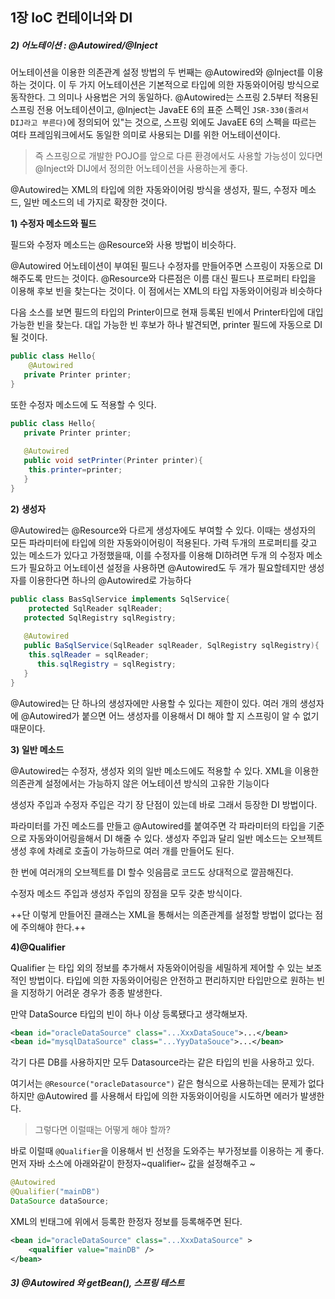 ## 1장 IoC 컨테이너와 DI

##### 2) 어노테이션 : @Autowired/@Inject

어노테이션을 이용한 의존관계 설정 방법의 두 번째는 @Autowired와 @Inject를 이용하는 것이다.
이 두 가지 어노테이션은 기본적으로 타입에 의한 자동와이어링 방식으로 동작한다. 그 의미나 사용법은 거의 동일하다.
@Autowired는 스프링 2.5부터 적용된 스프링 전용 어노테이션이고, @Inject는 JavaEE 6의 표준 스펙인 `JSR-330(줄려서 DIJ라고 부른다)`에 정의되어 있"는 것으로, 스프링 외에도 JavaEE 6의 스펙을 따르는 여타 프레임워크에서도 동일한 의미로 사용되는 DI를 위한 어노테이션이다.

> 즉 스프링으로 개발한 POJO를 앞으로 다른 환경에서도 사용할 가능성이 있다면 @Inject와 DIJ에서 정의한 어노테이션을 사용하는게 좋다.

@Autowired는 XML의 타입에 의한 자동와이어링 방식을 생성자, 필드, 수정자 메소드, 일반 메소드의 네 가지로 확장한 것이다.

**1) 수정자 메소드와 필드**

필드와 수정자 메소드는 @Resource와 사용 방법이 비슷하다.

@Autowired 어노테이션이 부여된 필드나 수정자를 만들어주면 스프링이 자동으로 DI 해주도록 만드는 것이다.
@Resource와 다른점은 이름 대신 필드나 프로퍼티 타입을 이용해 후보 빈을 찾는다는 것이다.
이 점에서는 XML의 타입 자동와이어링과 비슷하다

다음 소스를 보면 필드의 타입의 Printer이므로 현재 등록된 빈에서 Printer타입에 대입가능한 빈을 찾는다. 
대입 가능한 빈 후보가 하나 발견되면, printer 필드에 자동으로 DI될 것이다.

```java
public class Hello{
	@Autowired
   private Printer printer;
}
```

또한 수정자 메소드에 도 적용할 수 잇다.

```java
public class Hello{
   private Printer printer;
   
   @Autowired
   public void setPrinter(Printer printer){
   	this.printer=printer;
   }
}
```

**2) 생성자**

@Autowired는 @Resource와 다르게 생성자에도 부여할 수 있다.
이때는 생성자의 모든 파라미터에 타입에 의한 자동와이어링이 적용된다.
가력 두개의 프로퍼티를 갖고 있는 메소드가 있다고 가정했을때, 이를 수정자를 이용해 DI하려면 두개 의 수정자 메소드가 필요하고
어노테이션 설정을 사용하면 @Autowired도 두 개가 필요할테지만 생성자를 이용한다면 하나의 @Autowired로 가능하다

```java
public class BasSqlService implements SqlService{
	protected SqlReader sqlReader;
   protected SqlRegistry sqlRegistry;
   
   @Autowired
   public BaSqlService(SqlReader sqlReader, SqlRegistry sqlRegistry){
   	this.sqlReader = sqlReader;
      this.sqlRegistry = sqlRegistry;
   }
}
```

@Autowired는 단 하나의 생성자에만 사용할 수 있다는 제한이 있다.
여러 개의 생성자에 @Autowired가 붙으면 어느 생성자를 이용해서 DI 해야 할 지 스프링이 알 수 없기 때문이다.


**3) 일반 메소드**

@Autowired는 수정자, 생성자 외의 일반 메소드에도 적용할 수 있다. XML을 이용한 의존관계 설정에서는 가능하지 않은 어노테이션 방식의 고유한 기능이다 

생성자 주입과 수정자 주입은 각기 장 단점이 있는데
바로 그래서 등장한 DI 방법이다.

파라미터를 가진 메소드를 만들고 @Autowired를 붙여주면 각 파라미터의 타입을 기준으로 자동와이어링을해서 DI 해줄 수 있다.
생성자 주입과 달리 일반 메소드는 오브젝트 생성 후에 차례로 호출이 가능하므로 여러 개를 만들어도 된다.

한 번에 여러개의 오브젝트를 DI 할수 잇음믐로 코드도 상대적으로 깔끔해진다.

수정자 메소드 주입과 생성자 주입의 장점을 모두 갖춘 방식이다.

++단 이렇게 만들어진 클래스는 XML을 통해서는 의존관계를 설정할 방법이 없다는 점에 주의해야 한다.++

**4)@Qualifier**

Qualifier 는 타입 외의 정보를 추가해서 자동와이어링을 세밀하게 제어할 수 있는 보조적인 방법이다.
타입에 의한 자동와이어링은 안전하고 편리하지만 타입만으로 원하는 빈을 지정하기 어려운 경우가 종종 발생한다.

만약 DataSource 타입의 빈이 하나 이상 등록됐다고 생각해보자.

```xml
<bean id="oracleDataSource" class="...XxxDataSouce">...</bean>
<bean id="mysqlDataSource" class="...YyyDataSouce">...</bean>
```

각기 다른 DB를 사용하지만 모두 Datasource라는 같은 타입의 빈을 사용하고 있다.

여기서는 `@Resource("oracleDatasource")` 같은 형식으로 사용하는데는 문제가 없다 
하지만 @Autowired 를 사용해서 타입에 의한 자동와이어링을 시도하면 에러가 발생한다.

> 그렇다면 이럴때는 어떻게 해야 할까?

바로 이럴때 `@Qualifier`을 이용해서 빈 선정을 도와주는 부가정보를 이용하는 게 좋다.
먼저 자바 소스에 아래와같이 한정자~qualifier~ 값을 설정해주고 ~

```java
@Autowired
@Qualifier("mainDB")
DataSource dataSource;
```
XML의 빈태그에 위에서 등록한 한정자 정보를 등록해주면 된다.

```xml
<bean id="oracleDataSource" class="...XxxDataSource" >
	<qualifier value="mainDB" />
</bean>
```


##### 3) @Autowired 와 getBean(), 스프링 테스트


